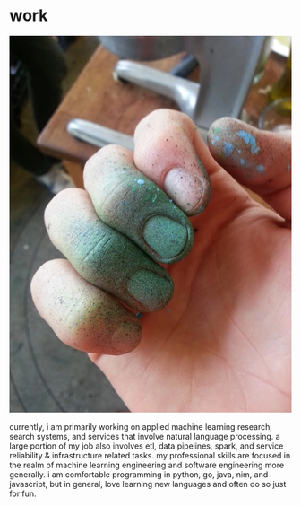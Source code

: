 # work

<img src="resources/img/painted_hand.png"></img>

currently, i am primarily working on applied machine learning research, search
systems, and services that involve natural language processing. a large portion
of my job also involves etl, data pipelines, spark, and service reliability &
infrastructure related tasks. my professional skills are focused in the realm
of machine learning engineering and software engineering more generally. i am
comfortable programming in python, go, java, nim, and javascript, but in general,
love learning new languages and often do so just for fun.
